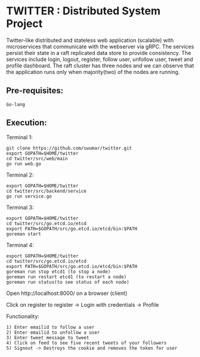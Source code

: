 # TWITTER : Distributed System Project

Twitter-like distributed and stateless web application (scalable) with microservices that communicate with the webserver via gRPC. The services persist their state in a raft replicated data store to provide consistency. The services include login, logout, register, follow user, unfollow user, tweet and profile dashboard. The raft cluster has three nodes and we can observe that the application runs only when majority(two) of the nodes are running.

## Pre-requisites:

	Go-lang

## Execution:

Terminal 1:

	git clone https://github.com/swumar/twitter.git
	export GOPATH=$HOME/twitter
	cd twitter/src/web/main
	go run web.go

Terminal 2:

	export GOPATH=$HOME/twitter
	cd twitter/src/backend/service
	go run service.go

Terminal 3:

	export GOPATH=$HOME/twitter
	cd twitter/src/go.etcd.io/etcd
	export PATH=$GOPATH/src/go.etcd.io/etcd/bin:$PATH
	goreman start

Terminal 4:

	export GOPATH=$HOME/twitter
	cd twitter/src/go.etcd.io/etcd
	export PATH=$GOPATH/src/go.etcd.io/etcd/bin:$PATH
	goreman run stop etcd1 (to stop a node)
	goreman run restart etcd1 (to restart a node)
	goreman run status(to see status of each node)

Open http://localhost:8000/ on a browser (client)

Click on register to register -> Login with credentials -> Profile

Functionality:

    1) Enter emailid to follow a user
    2) Enter emailid to unfollow a user
    3) Enter tweet message to tweet
    4) Click on feed to see five recent tweets of your followers
    5) Signout -> Destroys the cookie and removes the token for user
